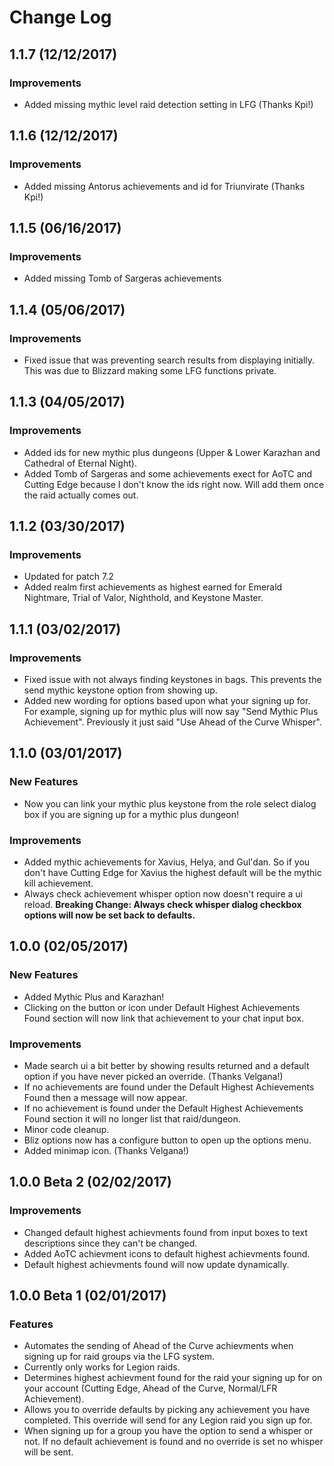 # Change Log

## 1.1.7 (12/12/2017)

### Improvements

* Added missing mythic level raid detection setting in LFG (Thanks Kpi!)

## 1.1.6 (12/12/2017)

### Improvements

* Added missing Antorus achievements and id for Triunvirate (Thanks Kpi!)

## 1.1.5 (06/16/2017)

### Improvements

* Added missing Tomb of Sargeras achievements

## 1.1.4 (05/06/2017)

### Improvements

* Fixed issue that was preventing search results from displaying initially. This was due to Blizzard making some LFG functions private.

## 1.1.3 (04/05/2017)

### Improvements

* Added ids for new mythic plus dungeons (Upper & Lower Karazhan and Cathedral of Eternal Night).
* Added Tomb of Sargeras and some achievements exect for AoTC and Cutting Edge because I don't know the ids right now. Will add them once the raid actually comes out.

## 1.1.2 (03/30/2017)

### Improvements

* Updated for patch 7.2
* Added realm first achievements as highest earned for Emerald Nightmare, Trial of Valor, Nighthold, and Keystone Master.

## 1.1.1 (03/02/2017)

### Improvements

* Fixed issue with not always finding keystones in bags. This prevents the send mythic keystone option from showing up.
* Added new wording for options based upon what your signing up for. For example, signing up for mythic plus will now say "Send Mythic Plus Achievement". Previously it just said "Use Ahead of the Curve Whisper".

## 1.1.0 (03/01/2017)

### New Features

* Now you can link your mythic plus keystone from the role select dialog box if you are signing up for a mythic plus dungeon!

### Improvements

* Added mythic achievements for Xavius, Helya, and Gul'dan. So if you don't have Cutting Edge for Xavius the highest default will be the mythic kill achievement.
* Always check achievement whisper option now doesn't require a ui reload. **Breaking Change: Always check whisper dialog checkbox options will now be set back to defaults.**

## 1.0.0 (02/05/2017)

### New Features

* Added Mythic Plus and Karazhan!
* Clicking on the button or icon under Default Highest Achievements Found section will now link that achievement to your chat input box.

### Improvements

* Made search ui a bit better by showing results returned and a default option if you have never picked an override. (Thanks Velgana!)
* If no achievements are found under the Default Highest Achievements Found then a message will now appear.
* If no achievement is found under the Default Highest Achievements Found section it will no longer list that raid/dungeon.
* Minor code cleanup.
* Bliz options now has a configure button to open up the options menu.
* Added minimap icon. (Thanks Velgana!)

## 1.0.0 Beta 2 (02/02/2017)

### Improvements

* Changed default highest achievments found from input boxes to text descriptions since they can't be changed.
* Added AoTC achievment icons to default highest achievments found.
* Default highest achievments found will now update dynamically.

## 1.0.0 Beta 1 (02/01/2017)

### Features

* Automates the sending of Ahead of the Curve achievments when signing up for raid groups via the LFG system.
* Currently only works for Legion raids.
* Determines highest achievment found for the raid your signing up for on your account (Cutting Edge, Ahead of the Curve, Normal/LFR Achievement).
* Allows you to override defaults by picking any achievement you have completed. This override will send for any Legion raid you sign up for.
* When signing up for a group you have the option to send a whisper or not. If no default achievement is found and no override is set no whisper will be sent.
